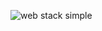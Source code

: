 ![web stack simple](https://github.com/Devmustroc/holbertonschool-system_engineering-devops/raw/master/0x09-web_infrastructure_design/Image/1-distributed_web_infrastructure)
